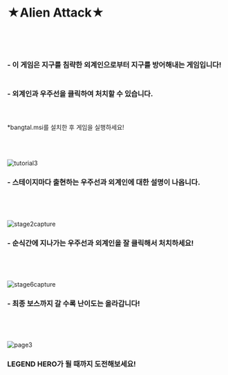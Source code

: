 # ★Alien Attack★<br/><br/><br/>

### - 이 게임은 지구를 침략한 외계인으로부터 지구를 방어해내는 게임입니다!<br/><br/>

### - 외계인과 우주선을 클릭하여 처치할 수 있습니다.<br/><br/><br/>

*bangtal.msi를 설치한 후 게임을 실행하세요!<br/><br/><br/><br/>

![tutorial3](https://user-images.githubusercontent.com/61266770/96358636-68491380-1144-11eb-8716-8e86c4bbb3b5.png)
### - 스테이지마다 출현하는 우주선과 외계인에 대한 설명이 나옵니다.<br/><br/><br/><br/>

![stage2capture](https://user-images.githubusercontent.com/61266770/96358652-86167880-1144-11eb-8de1-eabea2d8e726.png)
### - 순식간에 지나가는 우주선과 외계인을 잘 클릭해서 처치하세요!<br/><br/><br/><br/>

![stage6capture](https://user-images.githubusercontent.com/61266770/96358665-afcf9f80-1144-11eb-83c9-294cd07b5b00.png)
### - 최종 보스까지 갈 수록 난이도는 올라갑니다!<br/><br/><br/><br/>

![page3](https://user-images.githubusercontent.com/61266770/96371237-a9b8dd80-119b-11eb-93a5-f8770cc5b59a.png)
### LEGEND HERO가 될 때까지 도전해보세요!<br/><br/><br/><br/>
